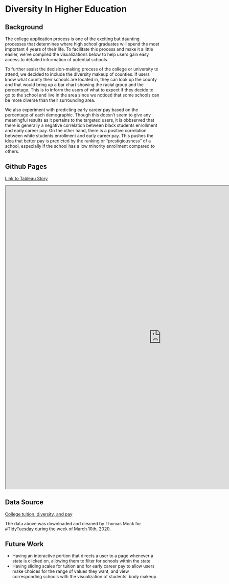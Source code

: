 # Diversity In Higher Education
## Background
The college application process is one of the exciting but daunting processes that determines where high school graduates will spend the most important 4 years of their life. To facilitate this process and make it a little easier, we've compiled the visualizations below to help users gain easy access to detailed information of potential schools.

To further assist the decision-making process of the college or university to attend, we decided to include the diversity makeup of counties. If users know what county their schools are located in, they can look up the county and that would bring up a bar chart showing the racial group and the percentage. This is to inform the users of what to expect if they decide to go to the school and live in the area since we noticed that some schools can be more diverse than their surrounding area.

We also experiment with predicting early career pay based on the percentage of each demographic. Though this doesn’t seem to give any meaningful results as it pertains to the targeted users, it is obbserved that there is generally a negative correlation between black students enrollment and early career pay. On the other hand, there is a positive correlation between white students enrollment and early career pay. This pushes the idea that better pay is predicted by the ranking or “prestigiousness” of a school, especially if the school has a low minority enrollment compared to others.

## Github Pages
[Link to Tableau Story](https://nana-322.github.io/Diversity-In-Higher-Education/)

<iframe src="https://public.tableau.com/views/DiversityinHigherEducation_16564745980330/CompiledVisualizations?:showVizHome=no&embed=true" width="1016" height="991" scrolling="no">
</iframe>

## Data Source
[College tuition, diversity, and pay](https://www.kaggle.com/datasets/jessemostipak/college-tuition-diversity-and-pay)

The data above was downloaded and cleaned by Thomas Mock for #TidyTuesday during the week of March 10th, 2020.

## Future Work
* Having an interactive portion that directs a user to a page whenever a state is clicked on, allowing them to filter for schools within the state
* Having sliding scales for tuition and for early career pay to allow users make choices for the range of values they want, and view corresponding schools with the visualization of students’ body makeup.
